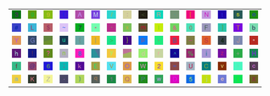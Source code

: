 <table>
<tr>
<td><img src="33.gif"></td>
<td><img src="67.gif"></td>
<td><img src="39.gif"></td>
<td><img src="28.gif"></td>
<td><img src="41.gif"></td>
<td><img src="4D.gif"></td>
<td><img src="2F.gif"></td>
<td><img src="3A.gif"></td>
<td><img src="3C.gif"></td>
<td><img src="52.gif"></td>
<td><img src="2D.gif"></td>
<td><img src="5B.gif"></td>
<td><img src="4E.gif"></td>
<td><img src="74.gif"></td>
<td><img src="73.gif"></td>
<td><img src="6F.gif"></td>
</tr>
<tr>
<td><img src="23.gif"></td>
<td><img src="4C.gif"></td>
<td><img src="24.gif"></td>
<td><img src="7E.gif"></td>
<td><img src="37.gif"></td>
<td><img src="2A.gif"></td>
<td><img src="60.gif"></td>
<td><img src="78.gif"></td>
<td><img src="6D.gif"></td>
<td><img src="49.gif"></td>
<td><img src="26.gif"></td>
<td><img src="30.gif"></td>
<td><img src="46.gif"></td>
<td><img src="5D.gif"></td>
<td><img src="54.gif"></td>
<td><img src="62.gif"></td>
</tr>
<tr>
<td><img src="59.gif"></td>
<td><img src="47.gif"></td>
<td><img src="gr2.gif"></td>
<td><img src="75.gif"></td>
<td><img src="7B.gif"></td>
<td><img src="7C.gif"></td>
<td><img src="3E.gif"></td>
<td><img src="7D.gif"></td>
<td><img src="70.gif"></td>
<td><img src="2C.gif"></td>
<td><img src="42.gif"></td>
<td><img src="5F.gif"></td>
<td><img src="53.gif"></td>
<td><img src="34.gif"></td>
<td><img src="4A.gif"></td>
<td><img src="22.gif"></td>
</tr>
<tr>
<td><img src="68.gif"></td>
<td><img src="21.gif"></td>
<td><img src="3F.gif"></td>
<td><img src="6E.gif"></td>
<td><img src="38.gif"></td>
<td><img src="gr1.gif"></td>
<td><img src="79.gif"></td>
<td><img src="gr3.gif"></td>
<td><img src="64.gif"></td>
<td><img src="72.gif"></td>
<td><img src="5E.gif"></td>
<td><img src="25.gif"></td>
<td><img src="69.gif"></td>
<td><img src="7A.gif"></td>
<td><img src="2B.gif"></td>
<td><img src="48.gif"></td>
</tr>
<tr>
<td><img src="66.gif"></td>
<td><img src="40.gif"></td>
<td><img src="36.gif"></td>
<td><img src="3B.gif"></td>
<td><img src="6B.gif"></td>
<td><img src="45.gif"></td>
<td><img src="56.gif"></td>
<td><img src="4F.gif"></td>
<td><img src="57.gif"></td>
<td><img src="32.gif"></td>
<td><img src="3D.gif"></td>
<td><img src="55.gif"></td>
<td><img src="43.gif"></td>
<td><img src="76.gif"></td>
<td><img src="27.gif"></td>
<td><img src="63.gif"></td>
</tr>
<tr>
<td><img src="61.gif"></td>
<td><img src="4B.gif"></td>
<td><img src="5A.gif"></td>
<td><img src="2E.gif"></td>
<td><img src="29.gif"></td>
<td><img src="71.gif"></td>
<td><img src="31.gif"></td>
<td><img src="51.gif"></td>
<td><img src="50.gif"></td>
<td><img src="77.gif"></td>
<td><img src="44.gif"></td>
<td><img src="35.gif"></td>
<td><img src="6A.gif"></td>
<td><img src="65.gif"></td>
<td><img src="6C.gif"></td>
<td><img src="58.gif"></td>
</tr>
</table>
